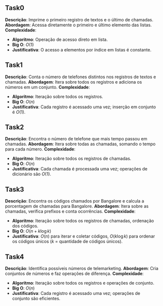 ## Task0

**Descrição**: Imprime o primeiro registro de textos e o último de chamadas.
**Abordagem**: Acessa diretamente o primeiro e último elemento das listas.
**Complexidade**:
- **Algoritmo**: Operação de acesso direto em lista.
- **Big O**: $O(1)$
- **Justificativa**: O acesso a elementos por índice em listas é constante.


## Task1

**Descrição**: Conta o número de telefones distintos nos registros de textos e chamadas.
**Abordagem**: Itera sobre todos os registros e adiciona os números em um conjunto.
**Complexidade**:
- **Algoritmo**: Iteração sobre todos os registros.
- **Big O**: $O(n)$
- **Justificativa**: Cada registro é acessado uma vez; inserção em conjunto é $O(1)$.


## Task2

**Descrição**: Encontra o número de telefone que mais tempo passou em chamadas.
**Abordagem**: Itera sobre todas as chamadas, somando o tempo para cada número.
**Complexidade**:
- **Algoritmo**: Iteração sobre todos os registros de chamadas.
- **Big O**: $O(n)$
- **Justificativa**: Cada chamada é processada uma vez; operações de dicionário são $O(1)$.


## Task3

**Descrição**: Encontra os códigos chamados por Bangalore e calcula a porcentagem de chamadas para Bangalore.
**Abordagem**: Itera sobre as chamadas, verifica prefixos e conta ocorrências.
**Complexidade**:
- **Algoritmo**: Iteração sobre todos os registros de chamadas, ordenação dos códigos.
- **Big O**: $O(n + k \log k)$
- **Justificativa**: $O(n)$ para iterar e coletar códigos, $O(k \log k)$ para ordenar os códigos únicos ($k$ = quantidade de códigos únicos).


## Task4

**Descrição**: Identifica possíveis números de telemarketing.
**Abordagem**: Cria conjuntos de números e faz operações de diferença.
**Complexidade**:
- **Algoritmo**: Iteração sobre todos os registros e operações de conjunto.
- **Big O**: $O(n)$
- **Justificativa**: Cada registro é acessado uma vez; operações de conjunto são eficientes.


